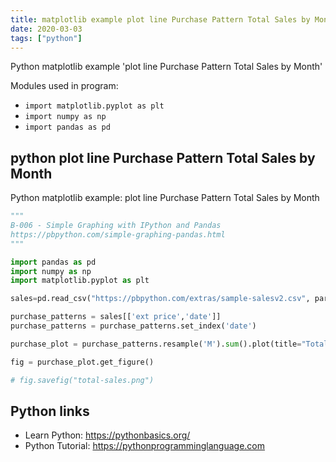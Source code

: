 ```yaml
---
title: matplotlib example plot line Purchase Pattern Total Sales by Month (snippet)
date: 2020-03-03
tags: ["python"]
---
```

Python matplotlib example 'plot line Purchase Pattern Total Sales by Month'


Modules used in program: 
* `import matplotlib.pyplot as plt`
* `import numpy as np`
* `import pandas as pd`

## python plot line Purchase Pattern Total Sales by Month

Python matplotlib example: plot line Purchase Pattern Total Sales by Month

```python
"""
B-006 - Simple Graphing with IPython and Pandas
https://pbpython.com/simple-graphing-pandas.html
"""

import pandas as pd
import numpy as np
import matplotlib.pyplot as plt

sales=pd.read_csv("https://pbpython.com/extras/sample-salesv2.csv", parse_dates=['date'])

purchase_patterns = sales[['ext price','date']]
purchase_patterns = purchase_patterns.set_index('date')

purchase_plot = purchase_patterns.resample('M').sum().plot(title="Total Sales by Month",legend=None)

fig = purchase_plot.get_figure()

# fig.savefig("total-sales.png")

```

## Python links

- Learn Python: https://pythonbasics.org/
- Python Tutorial: https://pythonprogramminglanguage.com
